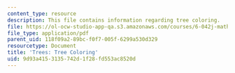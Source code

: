 ```yaml
---
content_type: resource
description: This file contains information regarding tree coloring.
file: https://ol-ocw-studio-app-qa.s3.amazonaws.com/courses/6-042j-mathematics-for-computer-science-spring-2015/9d93a4153135742d1f28fd553ac8520d_MIT6_042JS15_treescoloring.pdf
file_type: application/pdf
parent_uid: 118f09a2-89bc-f0f7-005f-6299a530d329
resourcetype: Document
title: 'Trees: Tree Coloring'
uid: 9d93a415-3135-742d-1f28-fd553ac8520d
---
```

